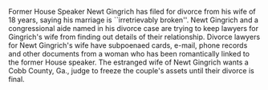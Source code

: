 Former House Speaker Newt Gingrich has filed for divorce from his wife of 18 years, saying his marriage is ``irretrievably broken''.
Newt Gingrich and a congressional aide named in his divorce case are trying to keep lawyers for Gingrich's wife from finding out details of their relationship.
Divorce lawyers for Newt Gingrich's wife have subpoenaed cards, e-mail, phone records and other documents from a woman who has been romantically linked to the former House speaker.
The estranged wife of Newt Gingrich wants a Cobb County, Ga., judge to freeze the couple's assets until their divorce is final.
